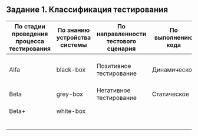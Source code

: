 ## Задание 1. Классификация тестирования

| __По стадии проведения процесса тестирования__ | __По знанию устройства системы__ | __По направленности тестового сценария__ |      __По выполнению кода__                    |   __По формальности__            |   __По уровню тестирования__               | __По разработке тестовых сценариев__  | __По степени автоматизации__  |
|------------------------------------------------|----------------------------------|------------------------------------------|------------------------------------------------|----------------------------------|--------------------------------------------|---------------------------------------|-------------------------------|
| Alfa                                           | black-box                        | Позитивное тестирование                  |               Динамическое                     |   По тестам                      |  Модульное (компонентное/юнит-тестирование)| На основе требований                  | Ручное                        |
| Beta                                           | grey-box                         | Негативное тестирование                  |               Статическое                      |   Исследовательское              |  Интеграционное                            | По вариантам использования            | Автоматизированное            |
| Beta+                                          | white-box                        |                                          |                                                |   Специализированное (свободное) |  Системное                                 | На основе модели                      |                               |
|                                                |                                  |                                          |                                                |                                  |  Приёмочное                                |                                       |                               |
